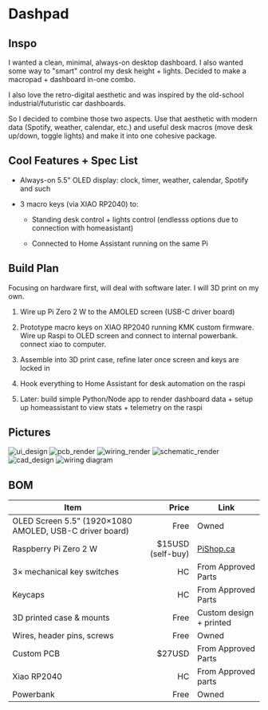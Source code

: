 
# Dashpad

## Inspo

I wanted a clean, minimal, always-on desktop dashboard. I also wanted some way to "smart" control my desk height + lights. Decided to make a macropad + dashboard in-one combo.

I also love the retro-digital aesthetic and was inspired by the old-school industrial/futuristic car dashboards.

So I decided to combine those two aspects. Use that aesthetic with modern data (Spotify, weather, calendar, etc.) and useful desk macros (move desk up/down, toggle lights) and make it into one cohesive package.

## Cool Features + Spec List

-   Always-on 5.5" OLED display: clock, timer, weather, calendar, Spotify and such

-   3 macro keys (via XIAO RP2040) to:

    -   Standing desk control + lights control (endlesss options due to connection with homeasistant)

    -   Connected to Home Assistant running on the same Pi

## Build Plan

Focusing on hardware first, will deal with software later. I will 3D print on my own.

1. Wire up Pi Zero 2 W to the AMOLED screen (USB-C driver board)

2. Prototype macro keys on XIAO RP2040 running KMK custom firmware. Wire up Raspi to OLED screen and connect to internal powerbank. connect xiao to computer.

3. Assemble into 3D print case, refine later once screen and keys are locked in

4. Hook everything to Home Assistant for desk automation on the raspi

5. Later: build simple Python/Node app to render dashboard data + setup up homeassistant to view stats + telemetry on the raspi

## Pictures

![ui_design](assets/IMG_5528.png)
![pcb_render](assets/image.png)
![wiring_render](assets/wiress.PNG)
![schematic_render](assets/schem.PNG)
![cad_design](assets/IMG_5602.jpeg)
![wiring diagram](assets/wiring_diagram.jpeg)

## BOM

| Item                                                    |  Price | Link                                                                              |
| ------------------------------------------------------- | -----: | --------------------------------------------------------------------------------- |
| OLED Screen 5.5” (1920×1080 AMOLED, USB-C driver board) |   Free | Owned                                                                             |
| Raspberry Pi Zero 2 W                                   | $15USD (self-buy) | [PiShop.ca](https://www.pishop.ca/product/raspberry-pi-zero-2-w/?src=raspberrypi) |
| 3× mechanical key switches                              |     HC | From Approved Parts                                                               |
| Keycaps                                                 |   HC | From Approved Parts                                                             |
| 3D printed case & mounts                                |   Free | Custom design + printed                                                           |
| Wires, header pins, screws                              |   Free | Owned                                                                             |
| Custom PCB                                              |     $27USD | From Approved Parts                                                               |
| Xiao RP2040 | HC | From Approved parts|
| Powerbank | Free | Owned |
